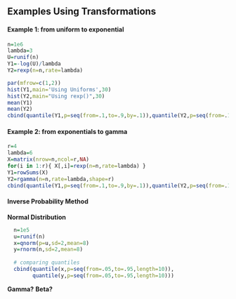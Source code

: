## Examples Using Transformations


#### Example 1: from uniform to exponential

```r
n=1e6
lambda=3
U=runif(n)
Y1=-log(U)/lambda
Y2=rexp(n=n,rate=lambda)

par(mfrow=c(1,2))
hist(Y1,main='Using Uniforms',30)
hist(Y2,main="Using rexp()",30)
mean(Y1)
mean(Y2)
cbind(quantile(Y1,p=seq(from=.1,to=.9,by=.1)),quantile(Y2,p=seq(from=.1,to=.9,by=.1)))

```

#### Example 2: from exponentials to gamma

```r
r=4
lambda=6
X=matrix(nrow=n,ncol=r,NA)
for(i in 1:r){ X[,i]=rexp(n=n,rate=lambda) }
Y1=rowSums(X)
Y2=rgamma(n=n,rate=lambda,shape=r)
cbind(quantile(Y1,p=seq(from=.1,to=.9,by=.1)),quantile(Y2,p=seq(from=.1,to=.9,by=.1)))
```


#### Inverse Probability Method


**Normal Distribution**

```r
  n=1e5
  u=runif(n)
  x=qnorm(p=u,sd=2,mean=8)
  y=rnorm(n,sd=2,mean=8)
  
  # comparing quantiles
  cbind(quantile(x,p=seq(from=.05,to=.95,length=10)),
        quantile(y,p=seq(from=.05,to=.95,length=10)))

```

**Gamma?**
**Beta?**
